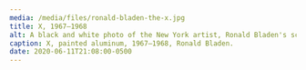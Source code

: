 ```yaml
---
media: /media/files/ronald-bladen-the-x.jpg
title: X, 1967–1968
alt: A black and white photo of the New York artist, Ronald Bladen's sculpture "X"
caption: X, painted aluminum, 1967–1968, Ronald Bladen.
date: 2020-06-11T21:08:00-0500
---
```

